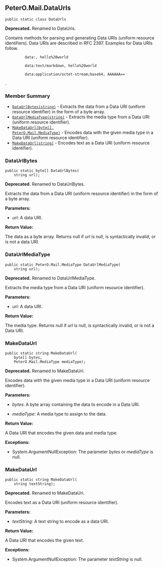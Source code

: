 ## PeterO.Mail.DataUrls

    public static class DataUrls

<b>Deprecated.</b> Renamed to DataUris.

  Contains methods for parsing and generating Data URIs (uniform resource identifiers). Data URIs are described in RFC 2397. Examples for Data URIs follow.

             data:, hello%20world

             data:text/markdown, hello%20world

             data:application/octet-stream;base64, AAAAAA==

 .

### Member Summary
* <code>[DataUrlBytes(string)](#DataUrlBytes_string)</code> - Extracts the data from a Data URI (uniform resource identifier) in the form of a byte array.
* <code>[DataUrlMediaType(string)](#DataUrlMediaType_string)</code> - Extracts the media type from a Data URI (uniform resource identifier).
* <code>[MakeDataUrl(byte[], PeterO.Mail.MediaType)](#MakeDataUrl_byte_PeterO_Mail_MediaType)</code> - Encodes data with the given media type in a Data URI (uniform resource identifier).
* <code>[MakeDataUrl(string)](#MakeDataUrl_string)</code> - Encodes text as a Data URI (uniform resource identifier).

<a id="DataUrlBytes_string"></a>
### DataUrlBytes

    public static byte[] DataUrlBytes(
        string url);

<b>Deprecated.</b> Renamed to DataUriBytes.

  Extracts the data from a Data URI (uniform resource identifier) in the form of a byte array.

 <b>Parameters:</b>

 * <i>url</i>:  A data URI.

<b>Return Value:</b>

 The data as a byte array. Returns null if  <i>url</i>
 is null, is syntactically invalid, or is not a data URI.

<a id="DataUrlMediaType_string"></a>
### DataUrlMediaType

    public static PeterO.Mail.MediaType DataUrlMediaType(
        string url);

<b>Deprecated.</b> Renamed to DataUriMediaType.

  Extracts the media type from a Data URI (uniform resource identifier).

 <b>Parameters:</b>

 * <i>url</i>:  A data URI.

<b>Return Value:</b>

 The media type. Returns null if  <i>url</i>
 is null, is syntactically invalid, or is not a Data URI.

<a id="MakeDataUrl_byte_PeterO_Mail_MediaType"></a>
### MakeDataUrl

    public static string MakeDataUrl(
        byte[] bytes,
        PeterO.Mail.MediaType mediaType);

<b>Deprecated.</b> Renamed to MakeDataUri.

  Encodes data with the given media type in a Data URI (uniform resource identifier).

 <b>Parameters:</b>

 * <i>bytes</i>:  A byte array containing the data to encode in a Data URI.

 * <i>mediaType</i>:  A media type to assign to the data.

<b>Return Value:</b>

 A Data URI that encodes the given data and media type.

<b>Exceptions:</b>

 * System.ArgumentNullException:
 The parameter  <i>bytes</i>
 or  <i>mediaType</i>
 is null.

<a id="MakeDataUrl_string"></a>
### MakeDataUrl

    public static string MakeDataUrl(
        string textString);

<b>Deprecated.</b> Renamed to MakeDataUri.

  Encodes text as a Data URI (uniform resource identifier).

 <b>Parameters:</b>

 * <i>textString</i>:  A text string to encode as a data URI.

<b>Return Value:</b>

 A Data URI that encodes the given text.

<b>Exceptions:</b>

 * System.ArgumentNullException:
 The parameter  <i>textString</i>
 is null.
